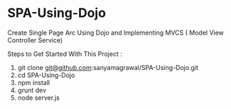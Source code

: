 SPA-Using-Dojo
==============

Create Single Page Arc Using Dojo and Implementing MVCS ( Model View Controller Service)

Steps to Get Started With This Project :

1. git clone git@github.com:sanyamagrawal/SPA-Using-Dojo.git
2. cd SPA-Using-Dojo
3. npm install
4. grunt dev
5. node server.js